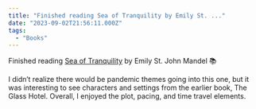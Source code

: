 ```yaml
---
title: "Finished reading Sea of Tranquility by Emily St. ..."
date: "2023-09-02T21:56:11.000Z"
tags: 
  - "Books"
---
```


Finished reading [Sea of Tranquility](https://bookshop.org/a/21729/9780593466735) by Emily St. John Mandel 📚

I didn’t realize there would be pandemic themes going into this one, but it was interesting to see characters and settings from the earlier book, The Glass Hotel. Overall, I enjoyed the plot, pacing, and time travel elements.
